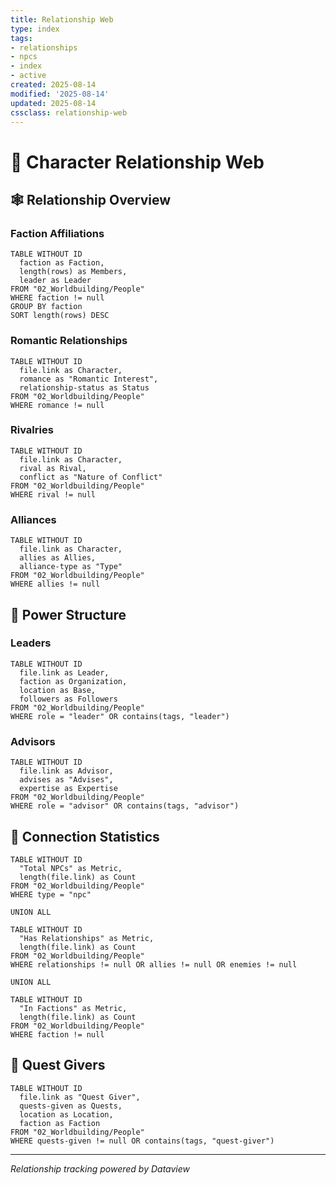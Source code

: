 ```yaml
---
title: Relationship Web
type: index
tags:
- relationships
- npcs
- index
- active
created: 2025-08-14
modified: '2025-08-14'
updated: 2025-08-14
cssclass: relationship-web
---
```



# 👥 Character Relationship Web

## 🕸️ Relationship Overview

### Faction Affiliations
```dataview
TABLE WITHOUT ID
  faction as Faction,
  length(rows) as Members,
  leader as Leader
FROM "02_Worldbuilding/People"
WHERE faction != null
GROUP BY faction
SORT length(rows) DESC
```

### Romantic Relationships
```dataview
TABLE WITHOUT ID
  file.link as Character,
  romance as "Romantic Interest",
  relationship-status as Status
FROM "02_Worldbuilding/People"
WHERE romance != null
```

### Rivalries
```dataview
TABLE WITHOUT ID
  file.link as Character,
  rival as Rival,
  conflict as "Nature of Conflict"
FROM "02_Worldbuilding/People"
WHERE rival != null
```

### Alliances
```dataview
TABLE WITHOUT ID
  file.link as Character,
  allies as Allies,
  alliance-type as "Type"
FROM "02_Worldbuilding/People"
WHERE allies != null
```

## 👑 Power Structure

### Leaders
```dataview
TABLE WITHOUT ID
  file.link as Leader,
  faction as Organization,
  location as Base,
  followers as Followers
FROM "02_Worldbuilding/People"
WHERE role = "leader" OR contains(tags, "leader")
```

### Advisors
```dataview
TABLE WITHOUT ID
  file.link as Advisor,
  advises as "Advises",
  expertise as Expertise
FROM "02_Worldbuilding/People"
WHERE role = "advisor" OR contains(tags, "advisor")
```

## 🔗 Connection Statistics

```dataview
TABLE WITHOUT ID
  "Total NPCs" as Metric,
  length(file.link) as Count
FROM "02_Worldbuilding/People"
WHERE type = "npc"

UNION ALL

TABLE WITHOUT ID
  "Has Relationships" as Metric,
  length(file.link) as Count
FROM "02_Worldbuilding/People"
WHERE relationships != null OR allies != null OR enemies != null

UNION ALL

TABLE WITHOUT ID
  "In Factions" as Metric,
  length(file.link) as Count
FROM "02_Worldbuilding/People"
WHERE faction != null
```

## 🎯 Quest Givers

```dataview
TABLE WITHOUT ID
  file.link as "Quest Giver",
  quests-given as Quests,
  location as Location,
  faction as Faction
FROM "02_Worldbuilding/People"
WHERE quests-given != null OR contains(tags, "quest-giver")
```

---
*Relationship tracking powered by Dataview*
